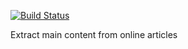 [![Build Status](https://travis-ci.org/htchepannou/content-extractor.svg?branch=master)](https://travis-ci.org/htchepannou/content-extractor)

Extract main content from online articles


